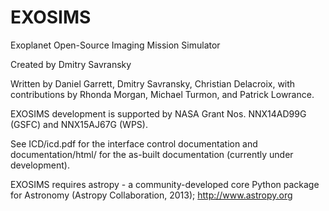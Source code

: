 # EXOSIMS
Exoplanet Open-Source Imaging Mission Simulator

Created by Dmitry Savransky

Written by Daniel Garrett, Dmitry Savransky, Christian Delacroix, with contributions by Rhonda Morgan, Michael Turmon, and Patrick Lowrance.

EXOSIMS development is supported by NASA Grant Nos. NNX14AD99G (GSFC) and NNX15AJ67G (WPS).

See ICD/icd.pdf for the interface control documentation and documentation/html/ for the as-built documentation (currently under development).

EXOSIMS requires astropy - a community-developed core Python package for Astronomy (Astropy Collaboration, 2013); http://www.astropy.org
